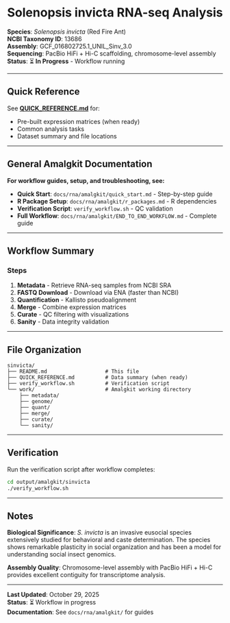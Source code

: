 # Solenopsis invicta RNA-seq Analysis

**Species**: *Solenopsis invicta* (Red Fire Ant)  
**NCBI Taxonomy ID**: 13686  
**Assembly**: GCF_016802725.1_UNIL_Sinv_3.0  
**Sequencing**: PacBio HiFi + Hi-C scaffolding, chromosome-level assembly  
**Status**: ⏳ **In Progress** - Workflow running

---

## Quick Reference

See **[QUICK_REFERENCE.md](QUICK_REFERENCE.md)** for:
- Pre-built expression matrices (when ready)
- Common analysis tasks
- Dataset summary and file locations

---

## General Amalgkit Documentation

**For workflow guides, setup, and troubleshooting, see:**

- **Quick Start**: `docs/rna/amalgkit/quick_start.md` - Step-by-step guide
- **R Package Setup**: `docs/rna/amalgkit/r_packages.md` - R dependencies
- **Verification Script**: `verify_workflow.sh` - QC validation
- **Full Workflow**: `docs/rna/amalgkit/END_TO_END_WORKFLOW.md` - Complete guide

---

## Workflow Summary

### Steps
1. **Metadata** - Retrieve RNA-seq samples from NCBI SRA
2. **FASTQ Download** - Download via ENA (faster than NCBI)
3. **Quantification** - Kallisto pseudoalignment
4. **Merge** - Combine expression matrices
5. **Curate** - QC filtering with visualizations
6. **Sanity** - Data integrity validation

---

## File Organization

```
sinvicta/
├── README.md                   # This file
├── QUICK_REFERENCE.md          # Data summary (when ready)
├── verify_workflow.sh          # Verification script
└── work/                       # Amalgkit working directory
    ├── metadata/
    ├── genome/
    ├── quant/
    ├── merge/
    ├── curate/
    └── sanity/
```

---

## Verification

Run the verification script after workflow completes:

```bash
cd output/amalgkit/sinvicta
./verify_workflow.sh
```

---

## Notes

**Biological Significance**: *S. invicta* is an invasive eusocial species extensively studied for behavioral and caste determination. The species shows remarkable plasticity in social organization and has been a model for understanding social insect genomics.

**Assembly Quality**: Chromosome-level assembly with PacBio HiFi + Hi-C provides excellent contiguity for transcriptome analysis.

---

**Last Updated**: October 29, 2025  
**Status**: ⏳ Workflow in progress  
**Documentation**: See `docs/rna/amalgkit/` for guides

